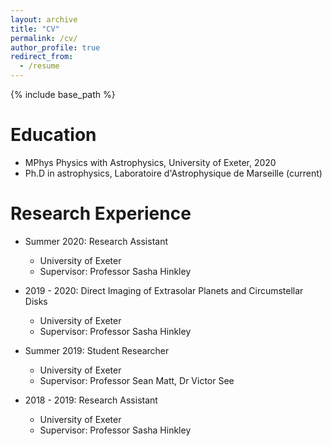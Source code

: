 ```yaml
---
layout: archive
title: "CV"
permalink: /cv/
author_profile: true
redirect_from:
  - /resume
---
```


{% include base_path %}

Education
======
* MPhys Physics with Astrophysics, University of Exeter, 2020
* Ph.D in astrophysics, Laboratoire d'Astrophysique de Marseille (current)

Research Experience
======
* Summer 2020: Research Assistant
  * University of Exeter 
  * Supervisor: Professor Sasha Hinkley

* 2019 - 2020: Direct Imaging of Extrasolar Planets and Circumstellar Disks
  * University of Exeter 
  * Supervisor: Professor Sasha Hinkley

* Summer 2019: Student Researcher
  * University of Exeter 
  * Supervisor: Professor Sean Matt, Dr Victor See

* 2018 - 2019: Research Assistant
  * University of Exeter 
  * Supervisor: Professor Sasha Hinkley
  
<!---Skills
======
* Skill 1
* Skill 2
  * Sub-skill 2.1
  * Sub-skill 2.2
  * Sub-skill 2.3
* Skill 3
--->

<!---Publications
======
  <ul>{% for post in site.publications %}
    {% include archive-single-cv.html %}
  {% endfor %}</ul>

  
Talks
======
  <ul>{% for post in site.talks %}
    {% include archive-single-talk-cv.html %}
  {% endfor %}</ul>
  
Teaching
======
  <ul>{% for post in site.teaching %}
    {% include archive-single-cv.html %}
  {% endfor %}</ul>

--->

<!---
Service and leadership
======
* Currently signed in to 43 different slack teams --->
